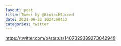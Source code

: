 ```yaml
--- 
layout: post 
title: Tweet by @BiotechSacred 
date: 2021-06-22 1624368453 
categories: twitter 
--- 
```

https://twitter.com/o/status/1407329389273042949